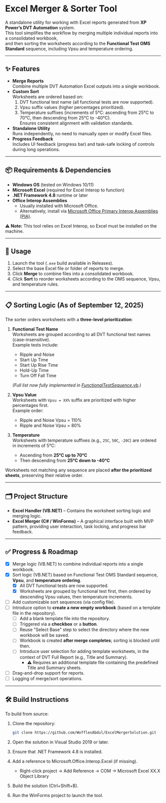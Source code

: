 # Excel Merger & Sorter Tool

A standalone utility for working with Excel reports generated from **XP Power’s DVT Automation** system.  
This tool simplifies the workflow by merging multiple individual reports into a consolidated workbook,  
and then sorting the worksheets according to the **Functional Test OMS Standard** sequence, including Vpsu and temperature ordering.

---

## ✨ Features
- **Merge Reports**  
  Combine multiple DVT Automation Excel outputs into a single workbook.
- **Custom Sort**  
  Worksheets are ordered based on:
  1. DVT functional test name (all functional tests are now supported).  
  2. Vpsu suffix values (higher percentages prioritized).  
  3. Temperature suffixes (increments of 5°C: ascending from 25°C to 70°C, then descending from 25°C to -40°C).  
  Ensures consistent alignment with validation standards.
- **Standalone Utility**  
  Runs independently, no need to manually open or modify Excel files.
- **Progress Feedback**  
  Includes UI feedback (progress bar) and task-safe locking of controls during long operations.

---

## 📦 Requirements & Dependencies
- **Windows OS** (tested on Windows 10/11)  
- **Microsoft Excel** (required for Excel Interop to function)  
- **.NET Framework 4.8** runtime or later  
- **Office Interop Assemblies**  
  - Usually installed with Microsoft Office.  
  - Alternatively, install via [Microsoft Office Primary Interop Assemblies (PIA)](https://learn.microsoft.com/en-us/visualstudio/vsto/installing-office-primary-interop-assemblies).  

⚠️ **Note:** This tool relies on Excel Interop, so Excel must be installed on the machine.  

---

## 🔧 Usage
1. Launch the tool (`.exe` build available in Releases).  
2. Select the base Excel file or folder of reports to merge.  
3. Click **Merge** to combine files into a consolidated workbook.  
4. Click **Sort** to reorder worksheets according to the OMS sequence, Vpsu, and temperature rules.

---

## 📋 Sorting Logic (As of September 12, 2025)

The sorter orders worksheets with a **three-level prioritization**:

1. **Functional Test Name**  
   Worksheets are grouped according to all DVT functional test names (case-insensitive).  
   Example tests include:  
   - Ripple and Noise  
   - Start Up Time  
   - Start Up Rise Time  
   - Hold-Up Time  
   - Turn Off Fall Time  
   
   *(Full list now fully implemented in [FunctionalTestSequence.vb](Excel%20Handling/Module/FunctionalTestSequence.vb).)*

2. **Vpsu Value**  
   Worksheets with `Vpsu = XX%` suffix are prioritized with higher percentages first.  
   Example order:  
   - Ripple and Noise Vpsu = 110%  
   - Ripple and Noise Vpsu = 80%  

3. **Temperature**  
   Worksheets with temperature suffixes (e.g., `25C`, `50C`, `-20C`) are ordered in increments of 5°C:  
   - Ascending from **25°C up to 70°C**  
   - Then descending from **25°C down to -40°C**  

Worksheets not matching any sequence are placed **after the prioritized sheets**, preserving their relative order.

---

## 🗂️ Project Structure
- **Excel Handler (VB.NET)** – Contains the worksheet sorting logic and merging logic.  
- **Excel Merger (C# / WinForms)** – A graphical interface built with MVP pattern, providing user interaction, task locking, and progress bar feedback.  

---

## ✅ Progress & Roadmap

- [x] Merge logic (VB.NET) to combine individual reports into a single workbook.  
- [x] Sort logic (VB.NET) based on Functional Test OMS Standard sequence, **Vpsu**, and **temperature ordering**.  
  - [x] All DVT functional tests are now supported.  
  - [x] Worksheets are grouped by functional test first, then ordered by descending Vpsu values, then temperature increments.  
- [ ] Add customizable sort sequences (via config file).  
- [ ] Introduce option to **create a new empty workbook** (based on a template file in the repository).  
  - [ ] Add a blank template file into the repository.  
  - [ ] Triggered via a **checkbox** or a **button**.  
  - [ ] Reuse "Select Base" step to select the directory where the new workbook will be saved.  
  - [ ] Workbook is created **after merge completes**; sorting is blocked until then.  
  - [ ] Introduce user selection for adding template worksheets, in the context of DVT Full Report (e.g., Title and Summary).  
    - ⚠️ Requires an additional template file containing the predefined Title and Summary sheets.
- [ ] Drag-and-drop support for reports.  
- [ ] Logging of merge/sort operations.  

---

## 🛠️ Build Instructions
To build from source:

1. Clone the repository:  
   ```bash
   git clone https://github.com/WofflesAbdul/ExcelMergerSolution.git
   ```

2. Open the solution in Visual Studio 2019 or later.
3. Ensure that .NET Framework 4.8 is installed.
4. Add a reference to Microsoft.Office.Interop.Excel (if missing).  
   - Right-click project → Add Reference → COM → Microsoft Excel XX.X Object Library
5. Build the solution (Ctrl+Shift+B).
6. Run the WinForms project to launch the tool.
